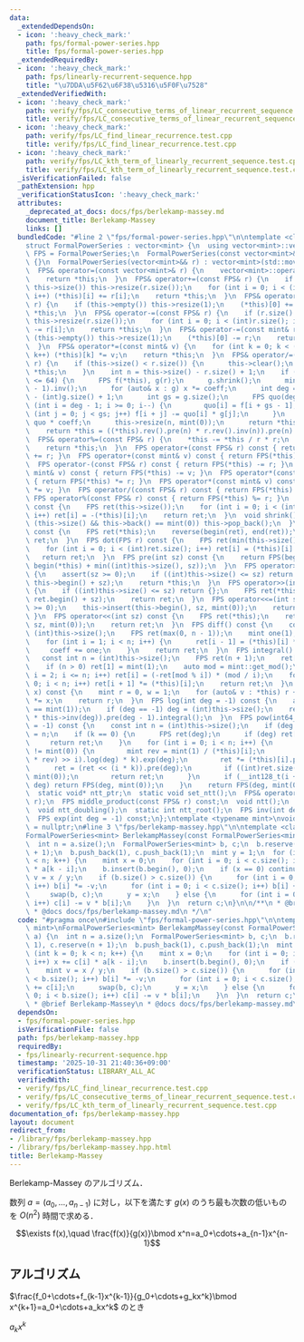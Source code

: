 ```yaml
---
data:
  _extendedDependsOn:
  - icon: ':heavy_check_mark:'
    path: fps/formal-power-series.hpp
    title: fps/formal-power-series.hpp
  _extendedRequiredBy:
  - icon: ':heavy_check_mark:'
    path: fps/linearly-recurrent-sequence.hpp
    title: "\u7DDA\u5F62\u6F38\u5316\u5F0F\u7528"
  _extendedVerifiedWith:
  - icon: ':heavy_check_mark:'
    path: verify/fps/LC_consecutive_terms_of_linear_recurrent_sequence.test.cpp
    title: verify/fps/LC_consecutive_terms_of_linear_recurrent_sequence.test.cpp
  - icon: ':heavy_check_mark:'
    path: verify/fps/LC_find_linear_recurrence.test.cpp
    title: verify/fps/LC_find_linear_recurrence.test.cpp
  - icon: ':heavy_check_mark:'
    path: verify/fps/LC_kth_term_of_linearly_recurrent_sequence.test.cpp
    title: verify/fps/LC_kth_term_of_linearly_recurrent_sequence.test.cpp
  _isVerificationFailed: false
  _pathExtension: hpp
  _verificationStatusIcon: ':heavy_check_mark:'
  attributes:
    _deprecated_at_docs: docs/fps/berlekamp-massey.md
    document_title: Berlekamp-Massey
    links: []
  bundledCode: "#line 2 \"fps/formal-power-series.hpp\"\n\ntemplate <class mint>\n\
    struct FormalPowerSeries : vector<mint> {\n  using vector<mint>::vector;\n  using\
    \ FPS = FormalPowerSeries;\n  FormalPowerSeries(const vector<mint>& r) : vector<mint>(r)\
    \ {}\n  FormalPowerSeries(vector<mint>&& r) : vector<mint>(std::move(r)) {}\n\
    \  FPS& operator=(const vector<mint>& r) {\n    vector<mint>::operator=(r);\n\
    \    return *this;\n  }\n  FPS& operator+=(const FPS& r) {\n    if (r.size() >\
    \ this->size()) this->resize(r.size());\n    for (int i = 0; i < (int)r.size();\
    \ i++) (*this)[i] += r[i];\n    return *this;\n  }\n  FPS& operator+=(const mint&\
    \ r) {\n    if (this->empty()) this->resize(1);\n    (*this)[0] += r;\n    return\
    \ *this;\n  }\n  FPS& operator-=(const FPS& r) {\n    if (r.size() > this->size())\
    \ this->resize(r.size());\n    for (int i = 0; i < (int)r.size(); i++) (*this)[i]\
    \ -= r[i];\n    return *this;\n  }\n  FPS& operator-=(const mint& r) {\n    if\
    \ (this->empty()) this->resize(1);\n    (*this)[0] -= r;\n    return *this;\n\
    \  }\n  FPS& operator*=(const mint& v) {\n    for (int k = 0; k < (int)this->size();\
    \ k++) (*this)[k] *= v;\n    return *this;\n  }\n  FPS& operator/=(const FPS&\
    \ r) {\n    if (this->size() < r.size()) {\n      this->clear();\n      return\
    \ *this;\n    }\n    int n = this->size() - r.size() + 1;\n    if ((int)r.size()\
    \ <= 64) {\n      FPS f(*this), g(r);\n      g.shrink();\n      mint coeff = g.at(g.size()\
    \ - 1).inv();\n      for (auto& x : g) x *= coeff;\n      int deg = (int)f.size()\
    \ - (int)g.size() + 1;\n      int gs = g.size();\n      FPS quo(deg);\n      for\
    \ (int i = deg - 1; i >= 0; i--) {\n        quo[i] = f[i + gs - 1];\n        for\
    \ (int j = 0; j < gs; j++) f[i + j] -= quo[i] * g[j];\n      }\n      *this =\
    \ quo * coeff;\n      this->resize(n, mint(0));\n      return *this;\n    }\n\
    \    return *this = ((*this).rev().pre(n) * r.rev().inv(n)).pre(n).rev();\n  }\n\
    \  FPS& operator%=(const FPS& r) {\n    *this -= *this / r * r;\n    shrink();\n\
    \    return *this;\n  }\n  FPS operator+(const FPS& r) const { return FPS(*this)\
    \ += r; }\n  FPS operator+(const mint& v) const { return FPS(*this) += v; }\n\
    \  FPS operator-(const FPS& r) const { return FPS(*this) -= r; }\n  FPS operator-(const\
    \ mint& v) const { return FPS(*this) -= v; }\n  FPS operator*(const FPS& r) const\
    \ { return FPS(*this) *= r; }\n  FPS operator*(const mint& v) const { return FPS(*this)\
    \ *= v; }\n  FPS operator/(const FPS& r) const { return FPS(*this) /= r; }\n \
    \ FPS operator%(const FPS& r) const { return FPS(*this) %= r; }\n  FPS operator-()\
    \ const {\n    FPS ret(this->size());\n    for (int i = 0; i < (int)this->size();\
    \ i++) ret[i] = -(*this)[i];\n    return ret;\n  }\n  void shrink() {\n    while\
    \ (this->size() && this->back() == mint(0)) this->pop_back();\n  }\n  FPS rev()\
    \ const {\n    FPS ret(*this);\n    reverse(begin(ret), end(ret));\n    return\
    \ ret;\n  }\n  FPS dot(FPS r) const {\n    FPS ret(min(this->size(), r.size()));\n\
    \    for (int i = 0; i < (int)ret.size(); i++) ret[i] = (*this)[i] * r[i];\n \
    \   return ret;\n  }\n  FPS pre(int sz) const {\n    return FPS(begin(*this),\
    \ begin(*this) + min((int)this->size(), sz));\n  }\n  FPS operator>>=(int sz)\
    \ {\n    assert(sz >= 0);\n    if ((int)this->size() <= sz) return {};\n    this->erase(this->begin(),\
    \ this->begin() + sz);\n    return *this;\n  }\n  FPS operator>>(int sz) const\
    \ {\n    if ((int)this->size() <= sz) return {};\n    FPS ret(*this);\n    ret.erase(ret.begin(),\
    \ ret.begin() + sz);\n    return ret;\n  }\n  FPS operator<<=(int sz) {\n    assert(sz\
    \ >= 0);\n    this->insert(this->begin(), sz, mint(0));\n    return *this;\n \
    \ }\n  FPS operator<<(int sz) const {\n    FPS ret(*this);\n    ret.insert(ret.begin(),\
    \ sz, mint(0));\n    return ret;\n  }\n  FPS diff() const {\n    const int n =\
    \ (int)this->size();\n    FPS ret(max(0, n - 1));\n    mint one(1), coeff(1);\n\
    \    for (int i = 1; i < n; i++) {\n      ret[i - 1] = (*this)[i] * coeff;\n \
    \     coeff += one;\n    }\n    return ret;\n  }\n  FPS integral() const {\n \
    \   const int n = (int)this->size();\n    FPS ret(n + 1);\n    ret[0] = mint(0);\n\
    \    if (n > 0) ret[1] = mint(1);\n    auto mod = mint::get_mod();\n    for (int\
    \ i = 2; i <= n; i++) ret[i] = (-ret[mod % i]) * (mod / i);\n    for (int i =\
    \ 0; i < n; i++) ret[i + 1] *= (*this)[i];\n    return ret;\n  }\n  mint eval(mint\
    \ x) const {\n    mint r = 0, w = 1;\n    for (auto& v : *this) r += w * v, w\
    \ *= x;\n    return r;\n  }\n  FPS log(int deg = -1) const {\n    assert((*this)[0]\
    \ == mint(1));\n    if (deg == -1) deg = (int)this->size();\n    return (this->diff()\
    \ * this->inv(deg)).pre(deg - 1).integral();\n  }\n  FPS pow(int64_t k, int deg\
    \ = -1) const {\n    const int n = (int)this->size();\n    if (deg == -1) deg\
    \ = n;\n    if (k == 0) {\n      FPS ret(deg);\n      if (deg) ret[0] = 1;\n \
    \     return ret;\n    }\n    for (int i = 0; i < n; i++) {\n      if ((*this)[i]\
    \ != mint(0)) {\n        mint rev = mint(1) / (*this)[i];\n        FPS ret = (((*this\
    \ * rev) >> i).log(deg) * k).exp(deg);\n        ret *= (*this)[i].pow(k);\n  \
    \      ret = (ret << (i * k)).pre(deg);\n        if ((int)ret.size() < deg) ret.resize(deg,\
    \ mint(0));\n        return ret;\n      }\n      if (__int128_t(i + 1) * k >=\
    \ deg) return FPS(deg, mint(0));\n    }\n    return FPS(deg, mint(0));\n  }\n\n\
    \  static void* ntt_ptr;\n  static void set_ntt();\n  FPS& operator*=(const FPS&\
    \ r);\n  FPS middle_product(const FPS& r) const;\n  void ntt();\n  void intt();\n\
    \  void ntt_doubling();\n  static int ntt_root();\n  FPS inv(int deg = -1) const;\n\
    \  FPS exp(int deg = -1) const;\n};\ntemplate <typename mint>\nvoid* FormalPowerSeries<mint>::ntt_ptr\
    \ = nullptr;\n#line 3 \"fps/berlekamp-massey.hpp\"\n\ntemplate <class mint>\n\
    FormalPowerSeries<mint> BerlekampMassey(const FormalPowerSeries<mint>& a) {\n\
    \  int n = a.size();\n  FormalPowerSeries<mint> b, c;\n  b.reserve(n + 1), c.reserve(n\
    \ + 1);\n  b.push_back(1), c.push_back(1);\n  mint y = 1;\n  for (int k = 0; k\
    \ < n; k++) {\n    mint x = 0;\n    for (int i = 0; i < c.size(); i++) x += c[i]\
    \ * a[k - i];\n    b.insert(b.begin(), 0);\n    if (x == 0) continue;\n    mint\
    \ v = x / y;\n    if (b.size() > c.size()) {\n      for (int i = 0; i < b.size();\
    \ i++) b[i] *= -v;\n      for (int i = 0; i < c.size(); i++) b[i] += c[i];\n \
    \     swap(b, c);\n      y = x;\n    } else {\n      for (int i = 0; i < b.size();\
    \ i++) c[i] -= v * b[i];\n    }\n  }\n  return c;\n}\n\n/**\n * @brief Berlekamp-Massey\n\
    \ * @docs docs/fps/berlekamp-massey.md\n */\n"
  code: "#pragma once\n#include \"fps/formal-power-series.hpp\"\n\ntemplate <class\
    \ mint>\nFormalPowerSeries<mint> BerlekampMassey(const FormalPowerSeries<mint>&\
    \ a) {\n  int n = a.size();\n  FormalPowerSeries<mint> b, c;\n  b.reserve(n +\
    \ 1), c.reserve(n + 1);\n  b.push_back(1), c.push_back(1);\n  mint y = 1;\n  for\
    \ (int k = 0; k < n; k++) {\n    mint x = 0;\n    for (int i = 0; i < c.size();\
    \ i++) x += c[i] * a[k - i];\n    b.insert(b.begin(), 0);\n    if (x == 0) continue;\n\
    \    mint v = x / y;\n    if (b.size() > c.size()) {\n      for (int i = 0; i\
    \ < b.size(); i++) b[i] *= -v;\n      for (int i = 0; i < c.size(); i++) b[i]\
    \ += c[i];\n      swap(b, c);\n      y = x;\n    } else {\n      for (int i =\
    \ 0; i < b.size(); i++) c[i] -= v * b[i];\n    }\n  }\n  return c;\n}\n\n/**\n\
    \ * @brief Berlekamp-Massey\n * @docs docs/fps/berlekamp-massey.md\n */"
  dependsOn:
  - fps/formal-power-series.hpp
  isVerificationFile: false
  path: fps/berlekamp-massey.hpp
  requiredBy:
  - fps/linearly-recurrent-sequence.hpp
  timestamp: '2025-10-31 21:40:36+09:00'
  verificationStatus: LIBRARY_ALL_AC
  verifiedWith:
  - verify/fps/LC_find_linear_recurrence.test.cpp
  - verify/fps/LC_consecutive_terms_of_linear_recurrent_sequence.test.cpp
  - verify/fps/LC_kth_term_of_linearly_recurrent_sequence.test.cpp
documentation_of: fps/berlekamp-massey.hpp
layout: document
redirect_from:
- /library/fps/berlekamp-massey.hpp
- /library/fps/berlekamp-massey.hpp.html
title: Berlekamp-Massey
---
```

Berlekamp-Massey のアルゴリズム．

数列 $a=(a_0,\dots,a_{n-1})$ に対し，以下を満たす $g(x)$ のうち最も次数の低いものを $O(n^2)$ 時間で求める．

$$\exists f(x),\quad \frac{f(x)}{g(x)}\bmod x^n=a_0+\cdots+a_{n-1}x^{n-1}$$

## アルゴリズム

$\frac{f_0+\cdots+f_{k-1}x^{k-1}}{g_0+\cdots+g_kx^k}\bmod x^{k+1}=a_0+\cdots+a_kx^k$ のとき

$a_kx^k$